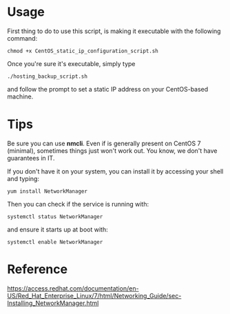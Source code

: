 # Usage

First thing to do to use this script, is making it executable with the following command:

`chmod +x CentOS_static_ip_configuration_script.sh`

Once you're sure it's executable, simply type

`./hosting_backup_script.sh`

and follow the prompt to set a static IP address on your CentOS-based machine.


# Tips

Be sure you can use __nmcli__. Even if is generally present on CentOS 7 (minimal), sometimes things just won't work out.
You know, we don't have guarantees in IT.

If you don't have it on your system, you can install it by accessing your shell and typing:

`yum install NetworkManager`

Then you can check if the service is running with:

`systemctl status NetworkManager`

and ensure it starts up at boot with:

`systemctl enable NetworkManager`


# Reference
https://access.redhat.com/documentation/en-US/Red_Hat_Enterprise_Linux/7/html/Networking_Guide/sec-Installing_NetworkManager.html